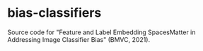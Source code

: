 # bias-classifiers
Source code for "Feature and Label Embedding SpacesMatter in Addressing Image Classifier Bias" (BMVC, 2021).
